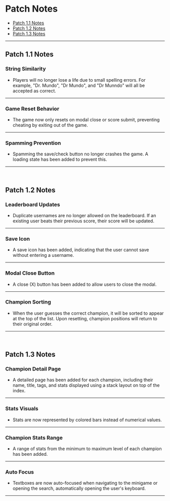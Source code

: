 # Patch Notes

- [Patch 1.1 Notes](#patch-11-notes)
- [Patch 1.2 Notes](#patch-12-notes)
- [Patch 1.3 Notes](#patch-13-notes)

---

## Patch 1.1 Notes <a name="patch-11-notes"></a>

### **String Similarity**

- Players will no longer lose a life due to small spelling errors. For example, "Dr. Mundo", "Dr Mundo", and "Dr Munndo" will all be accepted as correct.

---

### **Game Reset Behavior**

- The game now only resets on modal close or score submit, preventing cheating by exiting out of the game.

---

### **Spamming Prevention**

- Spamming the save/check button no longer crashes the game. A loading state has been added to prevent this.

---

<br>

## Patch 1.2 Notes <a name="patch-12-notes"></a>

### **Leaderboard Updates**

- Duplicate usernames are no longer allowed on the leaderboard. If an existing user beats their previous score, their score will be updated.

---

### **Save Icon**

- A save icon has been added, indicating that the user cannot save without entering a username.

---

### **Modal Close Button**

- A close (X) button has been added to allow users to close the modal.

---

### **Champion Sorting**

- When the user guesses the correct champion, it will be sorted to appear at the top of the list. Upon resetting, champion positions will return to their original order.

---

<br>

## Patch 1.3 Notes <a name="patch-13-notes"></a>

### **Champion Detail Page**

- A detailed page has been added for each champion, including their name, title, tags, and stats displayed using a stack layout on top of the index.

---

### **Stats Visuals**

- Stats are now represented by colored bars instead of numerical values.

---

### **Champion Stats Range**

- A range of stats from the minimum to maximum level of each champion has been added.

---

### **Auto Focus**

- Textboxes are now auto-focused when navigating to the minigame or opening the search, automatically opening the user's keyboard.

---

